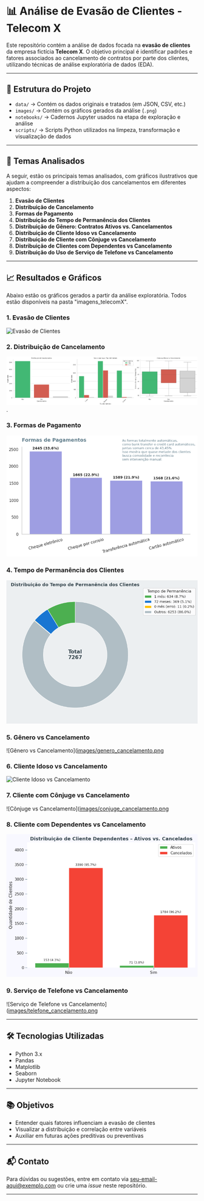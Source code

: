 # 📊 Análise de Evasão de Clientes - Telecom X

Este repositório contém a análise de dados focada na **evasão de clientes** da empresa fictícia **Telecom X**. O objetivo principal é identificar padrões e fatores associados ao cancelamento de contratos por parte dos clientes, utilizando técnicas de análise exploratória de dados (EDA).

---

## 🧱 Estrutura do Projeto

- `data/` → Contém os dados originais e tratados (em JSON, CSV, etc.)
- `images/` → Contém os gráficos gerados da análise (`.png`)
- `notebooks/` → Cadernos Jupyter usados na etapa de exploração e análise
- `scripts/` → Scripts Python utilizados na limpeza, transformação e visualização de dados

---

## 📌 Temas Analisados

A seguir, estão os principais temas analisados, com gráficos ilustrativos que ajudam a compreender a distribuição dos cancelamentos em diferentes aspectos:

1. **Evasão de Clientes**
2. **Distribuição de Cancelamento**
3. **Formas de Pagamento**
4. **Distribuição do Tempo de Permanência dos Clientes**
5. **Distribuição de Gênero: Contratos Ativos vs. Cancelamentos**
6. **Distribuição de Cliente Idoso vs Cancelamento**
7. **Distribuição de Cliente com Cônjuge vs Cancelamento**
8. **Distribuição de Clientes com Dependentes vs Cancelamento**
9. **Distribuição do Uso de Serviço de Telefone vs Cancelamento**

---

## 📈 Resultados e Gráficos

Abaixo estão os gráficos gerados a partir da análise exploratória. Todos estão disponíveis na pasta "imagens_telecomX".

### 1. Evasão de Clientes
![Evasão de Clientes](https://github.com/Edracky/TelecomX-Analise-de-Evasao-de-Clientes/blob/main/imagens_telecomX/Evas%C3%A3o%20de%20Clientes.png)

### 2. Distribuição de Cancelamento
![Distribuição de Cancelamento](https://github.com/Edracky/TelecomX-Analise-de-Evasao-de-Clientes/blob/main/imagens_telecomX/Distribui%C3%A7%C3%A3o%20de%20Cancelamento.png).

### 3. Formas de Pagamento
![Formas de Pagamento](https://github.com/Edracky/TelecomX-Analise-de-Evasao-de-Clientes/blob/main/imagens_telecomX/Formas%20de%20Pagamento.png)

### 4. Tempo de Permanência dos Clientes
![Tempo de Permanência](https://github.com/Edracky/TelecomX-Analise-de-Evasao-de-Clientes/blob/main/imagens_telecomX/Distribui%C3%A7%C3%A3o%20do%20Tempo%20de%20Perman%C3%AAncia%20dos%20Clientes.png)

### 5. Gênero vs Cancelamento
![Gênero vs Cancelamento]([images/genero_cancelamento.png](https://github.com/Edracky/TelecomX-Analise-de-Evasao-de-Clientes/blob/main/imagens_telecomX/Distribui%C3%A7%C3%A3o%20de%20G%C3%AAnero%20Contratos%20Ativos%20vs%20Cancelamentos.png)

### 6. Cliente Idoso vs Cancelamento
![Cliente Idoso vs Cancelamento]([images/idoso_cancelamento.png](https://github.com/Edracky/TelecomX-Analise-de-Evasao-de-Clientes/blob/main/imagens_telecomX/Distribui%C3%A7%C3%A3o%20de%20Cliente%20Idoso%20vs%20Cancelamento.png))

### 7. Cliente com Cônjuge vs Cancelamento
![Cônjuge vs Cancelamento]([images/conjuge_cancelamento.png](https://github.com/Edracky/TelecomX-Analise-de-Evasao-de-Clientes/blob/main/imagens_telecomX/Distribui%C3%A7%C3%A3o%20de%20Cliente%20que%20possui%20c%C3%B4njugue%20vs%20Cancelamento.png)

### 8. Cliente com Dependentes vs Cancelamento
![Dependentes vs Cancelamento](https://github.com/Edracky/TelecomX-Analise-de-Evasao-de-Clientes/blob/main/imagens_telecomX/Distribui%C3%A7%C3%A3o%20de%20Clientes%20que%20possui%20dependentes%20vs%20Cancelamento.png)

### 9. Serviço de Telefone vs Cancelamento
![Serviço de Telefone vs Cancelamento]([images/telefone_cancelamento.png](https://github.com/Edracky/TelecomX-Analise-de-Evasao-de-Clientes/blob/main/imagens_telecomX/Distribui%C3%A7%C3%A3o%20de%20servi%C3%A7o%20telefone%20vs%20Cancelado.png)

---

## 🛠 Tecnologias Utilizadas

- Python 3.x
- Pandas
- Matplotlib
- Seaborn
- Jupyter Notebook

---

## 📚 Objetivos

- Entender quais fatores influenciam a evasão de clientes
- Visualizar a distribuição e correlação entre variáveis
- Auxiliar em futuras ações preditivas ou preventivas

---

## 📬 Contato

Para dúvidas ou sugestões, entre em contato via [seu-email-aqui@exemplo.com](mailto:seu-email-aqui@exemplo.com) ou crie uma *issue* neste repositório.

---


